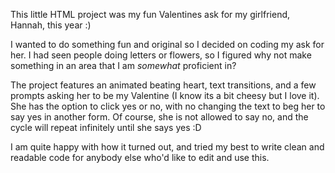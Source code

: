 This little HTML project was my fun Valentines ask for my girlfriend, Hannah, this year :)

I wanted to do something fun and original so I decided on coding my ask for her. I had seen people doing letters or flowers, so I figured why not make something in an area that I am *somewhat* proficient in?

The project features an animated beating heart, text transitions, and a few prompts asking her to be my Valentine (I know its a bit cheesy but I love it). She has the option to click yes or no, with no changing the text to beg her to say yes in another form. Of course, she is not allowed to say no, and the cycle will repeat infinitely until she says yes :D

I am quite happy with how it turned out, and tried my best to write clean and readable code for anybody else who'd like to edit and use this.
